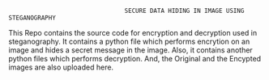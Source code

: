                                     SECURE DATA HIDING IN IMAGE USING STEGANOGRAPHY
This Repo contains the source code for encryption and decryption used in steganography. It contains a python file which performs encrytion on an image and hides a secret message in the image. Also, it contains another python files which performs decryption. And, the Original and the Encypted images are also uploaded here.
